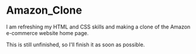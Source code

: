 # Amazon_Clone
I am refreshing my HTML and CSS skills and making a clone of the Amazon e-commerce website home page.

This is still unfinished, so I'll finish it as soon as possible.
